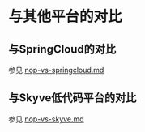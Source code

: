 # 与其他平台的对比

## 与SpringCloud的对比
参见 [nop-vs-springcloud.md](nop-vs-springcloud.md)

## 与Skyve低代码平台的对比
参见 [nop-vs-skyve.md](nop-vs-skyve.md)
